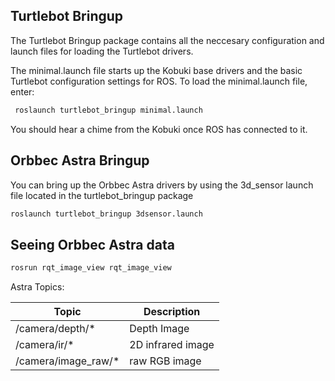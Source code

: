 ## Turtlebot Bringup
The Turtlebot Bringup package contains all the neccesary configuration and launch files for loading the Turtlebot drivers.

The minimal.launch file starts up the Kobuki base drivers and the basic Turtlebot configuration settings for ROS. 
To load the minimal.launch file, enter:
```bash
 roslaunch turtlebot_bringup minimal.launch
 ```
You should hear a chime from the Kobuki once ROS has connected to it.

## Orbbec Astra Bringup
You can bring up the Orbbec Astra drivers by using the 3d_sensor launch file located in the turtlebot_bringup package
```bash
roslaunch turtlebot_bringup 3dsensor.launch
```

## Seeing Orbbec Astra data

```bash
rosrun rqt_image_view rqt_image_view
```
Astra Topics:

| Topic               | Description |
| ------------------- | ----------- |
| /camera/depth/*     | Depth Image |
| /camera/ir/*        | 2D infrared image |
| /camera/image_raw/* | raw RGB image |
